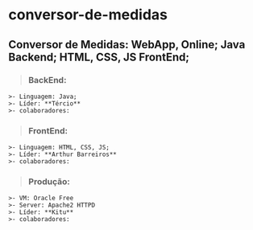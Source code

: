 # conversor-de-medidas
## Conversor de Medidas: WebApp, Online; Java Backend; HTML, CSS, JS FrontEnd;

>### BackEnd: 
    >- Linguagem: Java; 
    >- Líder: **Tércio**
    >- colaboradores: 

>### FrontEnd:
    >- Linguagem: HTML, CSS, JS;
    >- Líder: **Arthur Barreiros**
    >- colaboradores: 

>### Produção:
    >- VM: Oracle Free
    >- Server: Apache2 HTTPD 
    >- Líder: **Kitu**
    >- colaboradores: 